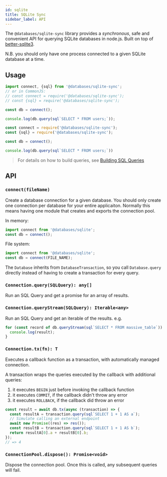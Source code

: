 ```yaml
---
id: sqlite
title: SQLite Sync
sidebar_label: API
---
```


The `@databases/sqlite-sync` library provides a _synchronous_, safe and convenient API
for querying SQLite databases in node.js. Built on top of
[better-sqlite3](https://www.npmjs.com/package/better-sqlite3).

N.B. you should only have one process connected to a given SQLite database at a time.

## Usage

```typescript
import connect, {sql} from '@databases/sqlite-sync';
// or in CommonJS:
// const connect = require('@databases/sqlite-sync');
// const {sql} = require('@databases/sqlite-sync');

const db = connect();

console.log(db.query(sql`SELECT * FROM users;`));
```

```javascript
const connect = require('@databases/sqlite-sync');
const {sql} = require('@databases/sqlite-sync');

const db = connect();

console.log(db.query(sql`SELECT * FROM users;`))
```

> For details on how to build queries, see [Building SQL Queries](sql.md)

## API

### `connect(fileName)`

Create a database connection for a given database. You should only create one connection per database for your entire applicaiton. Normally this means having one module that creates and exports the connection pool.

In memory:

```ts
import connect from '@databases/sqlite';
const db = connect();
```

File system:

```ts
import connect from '@databases/sqlite';
const db = connect(FILE_NAME);
```

The `Database` inherits from `DatabaseTransaction`, so you call `Database.query` directly instead of having to create a transaction for every query.

### `Connection.query(SQLQuery): any[]`

Run an SQL Query and get a promise for an array of results.

### `Connection.queryStream(SQLQuery): Iterable<any>`

Run an SQL Query and get an iterable of the results. e.g.

```js
for (const record of db.queryStream(sql`SELECT * FROM massive_table`)) {
  console.log(result);
}
```

### `Connection.tx(fn): T`

Executes a callback function as a transaction, with automatically managed connection.

A transaction wraps the queries executed by the callback with additional queries:

1. it executes `BEGIN` just before invoking the callback function
2. it executes `COMMIT`, if the callback didn't throw any error
3. it executes `ROLLBACK`, if the callback did throw an error

```ts
const result = await db.tx(async (transaction) => {
  const resultA = transaction.query(sql`SELECT 1 + 1 AS a`);
  // Simulate calling an external endpoint
  await new Promise((res) => res());
  const resultB = transaction.query(sql`SELECT 1 + 1 AS b`);
  return resultA[0].a + resultB[0].b;
});
// => 4
```

### `ConnectionPool.dispose(): Promise<void>`

Dispose the connection pool. Once this is called, any subsequent queries will fail.
